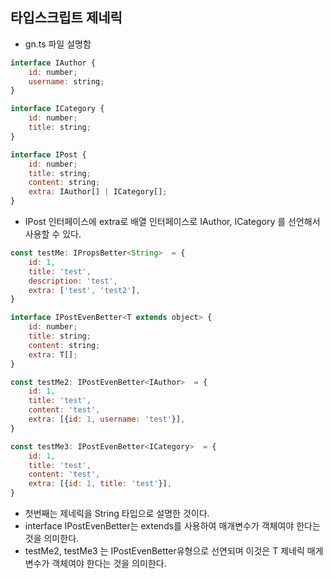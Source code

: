 ## 타입스크립트 제네릭 
- gn.ts 파일 설명함

```js
interface IAuthor {
    id: number;
    username: string;
}

interface ICategory {
    id: number;
    title: string;
}

interface IPost {
    id: number;
    title: string;
    content: string;
    extra: IAuthor[] | ICategory[];
}
```
- IPost 인터페이스에 extra로 배열 인터페이스로 IAuthor, ICategory 를 선언해서 사용할 수 있다.

```js
const testMe: IPropsBetter<String>  = {
    id: 1,
    title: 'test',
    description: 'test',
    extra: ['test', 'test2'],
}

interface IPostEvenBetter<T extends object> {
    id: number;
    title: string;
    content: string;
    extra: T[];
} 

const testMe2: IPostEvenBetter<IAuthor>  = {
    id: 1,
    title: 'test',
    content: 'test',
    extra: [{id: 1, username: 'test'}],
}

const testMe3: IPostEvenBetter<ICategory>  = {
    id: 1,
    title: 'test',
    content: 'test',
    extra: [{id: 1, title: 'test'}],
}
```
- 첫번째는 제네릭을 String 타입으로 설명한 것이다.
- interface IPostEvenBetter는 extends를 사용하여 매개변수가 객체여야 한다는 것을 의미한다.
- testMe2, testMe3 는 IPostEvenBetter유형으로 선연되며 이것은 T 제네릭 매게변수가 객체여야 한다는 것을 의미한다.